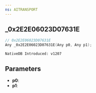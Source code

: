 ```yaml
---
ns: AITRANSPORT
---
```

## _0x2E2E06023D07631E

```c
// 0x2E2E06023D07631E
Any _0x2E2E06023D07631E(Any p0, Any p1);
```

```
NativeDB Introduced: v1207
```

## Parameters
* **p0**:
* **p1**:
